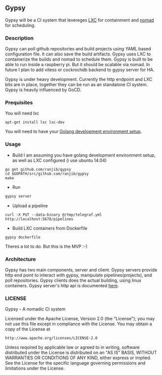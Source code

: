 ## Gypsy

Gypsy will be a CI system that levereges [LXC](http://linuxcontainers.org/) for containment and [nomad](https://nomadproject.io/) for scheduling.

### Description

Gypsy can poll github repositories and build projects using YAML based configuration
file. It can also save the build artifacts. Gypsy uses LXC to containerize the
builds and nomad to schedule them. Gypsy is built to be able to run inside a raspberry pi.
But it should be scalable via nomad. In future I plan to add vitess or cockrochdb backend to
gypsy server for HA.

Gypsy is under heavy development. Currently the http endpoint and LXC bits are in place, together
they can be run as an standalone CI system. Gypsy is heavily influenced by GoCD.


### Prequisites

You will need lxc

```
apt-get install lxc lxc-dev
```

You will need to have your [Golang development environment setup](https://golang.org/doc/code.html#Workspaces).

### Usage

- Build
I am assuming you have golang development environment setup, as well as LXC configured (i use ubuntu 14.04)

```
go get github.com/ranjib/gypsy
cd $GOPATH/src/github.com/ranjib/gypsy
make
```

- Run
```sh
gypsy server
```

- Upload a pipeline
```
curl -X PUT --data-binary @/tmp/telegraf.yml http://localhost:5678/pipelines
```
- Build LXC containers from Dockerfile
```
gypsy dockerfile
```
Theres a lot to do. But this is the MVP :-)
### Architecture

Gypsy has two main components, server and client. Gypsy servers provide http end point to interact with gypsy,
manipulate pipelines(projects), and poll repositories. Gypsy clients does the actual building, using linux
containers. Gypsy server's http api is documented [here](https://github.com/ranjib/Gypsy/tree/master/API.md).

### LICENSE

Gypsy - A nomadic CI system

Licensed under the Apache License, Version 2.0 (the "License");
you may not use this file except in compliance with the License.
You may obtain a copy of the License at

    http://www.apache.org/licenses/LICENSE-2.0

Unless required by applicable law or agreed to in writing, software
distributed under the License is distributed on an "AS IS" BASIS,
WITHOUT WARRANTIES OR CONDITIONS OF ANY KIND, either express or implied.
See the License for the specific language governing permissions and
limitations under the License.
